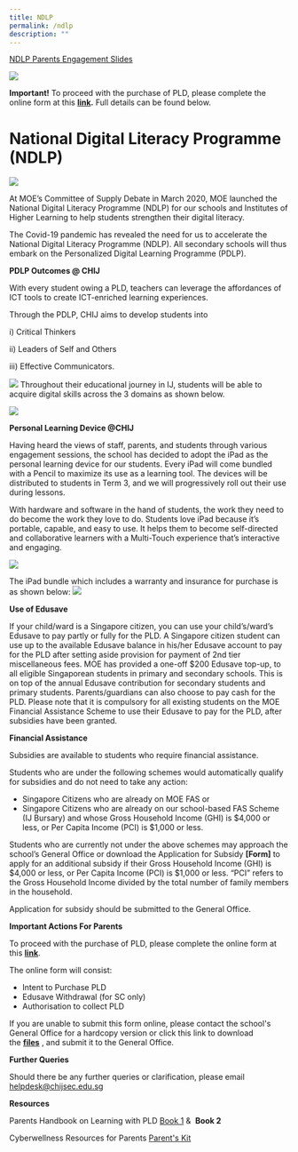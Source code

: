 ```yaml
---
title: NDLP
permalink: /ndlp
description: ""
---
```

[NDLP Parents Engagement Slides](/files/NDLPslide.pdf)

![](/images/ipad.png)

<strong>Important!</strong> To proceed with the purchase of PLD, please complete the online form at this **[link](https://go.gov.sg/pdlpadmin).** Full details can be found below.

# National Digital Literacy Programme (NDLP)
![](/images/p1png.png)

At MOE’s Committee of Supply Debate in March 2020, MOE launched the National Digital Literacy Programme (NDLP) for our schools and Institutes of Higher Learning to help students strengthen their digital literacy.   

  

The Covid-19 pandemic has revealed the need for us to accelerate the National Digital Literacy Programme (NDLP). All secondary schools will thus embark on the Personalized Digital Learning Programme (PDLP).

  

**PDLP Outcomes @ CHIJ**  

  

With every student owing a PLD, teachers can leverage the affordances of ICT tools to create ICT-enriched learning experiences. 

Through the PDLP, CHIJ aims to develop students into 

i) Critical Thinkers

ii) Leaders of Self and Others

iii) Effective Communicators.

![](/images/NDLP%201.png)
Throughout their educational journey in IJ, students will be able to acquire digital skills across the 3 domains as shown below.

![](/images/NLDP%202.png)

**Personal Learning Device @CHIJ**  

Having heard the views of staff, parents, and students through various engagement sessions, the school has decided to adopt the iPad as the personal learning device for our students. Every iPad will come bundled with a Pencil to maximize its use as a learning tool. The devices will be distributed to students in Term 3, and we will progressively roll out their use during lessons.

  

With hardware and software in the hand of students, the work they need to do become the work they love to do. Students love iPad because it’s portable, capable, and easy to use. It helps them to become self-directed and collaborative learners with a Multi-Touch experience that’s interactive and engaging.

![](/images/NDLP%203.png)

The iPad bundle which includes a warranty and insurance for purchase is as shown below:
![](/images/NDLP%204.png)

**Use of Edusave**

If your child/ward is a Singapore citizen, you can use your child’s/ward’s Edusave to pay partly or fully for the PLD. A Singapore citizen student can use up to the available Edusave balance in his/her Edusave account to pay for the PLD after setting aside provision for payment of 2nd tier miscellaneous fees. MOE has provided a one-off $200 Edusave top-up, to all eligible Singaporean students in primary and secondary schools. This is on top of the annual Edusave contribution for secondary students and primary students. Parents/guardians can also choose to pay cash for the PLD. Please note that it is compulsory for all existing students on the MOE Financial Assistance Scheme to use their Edusave to pay for the PLD, after subsidies have been granted.

**Financial Assistance**

Subsidies are available to students who require financial assistance. 

Students who are under the following schemes would automatically qualify for subsidies and do not need to take any action:        

*   Singapore Citizens who are already on MOE FAS or 
*   Singapore Citizens who are already on our school-based FAS Scheme (IJ Bursary) and whose Gross Household Income (GHI) is $4,000 or less, or Per Capita Income (PCI) is $1,000 or less.   

Students who are currently not under the above schemes may approach the school’s General Office or download the Application for Subsidy **[Form][](/files/Annex%20D.pdf)** to apply for an additional subsidy if their Gross Household Income (GHI) is $4,000 or less, or Per Capita Income (PCI) is $1,000 or less. “PCI” refers to the Gross Household Income divided by the total number of family members in the household. 

Application for subsidy should be submitted to the General Office.

**Important Actions For Parents**

  

To proceed with the purchase of PLD, please complete the online form at this [**link**](https://go.gov.sg/pdlpadmin). 

  

The online form will consist:   

*   Intent to Purchase PLD 
*   Edusave Withdrawal (for SC only)     
*   Authorisation to collect PLD 

If you are unable to submit this form online, please contact the school's General Office for a hardcopy version or click this link to download the **[files](/files/Intentform22.pdf)** , and submit it to the General Office.


**Further Queries**

Should there be any further queries or clarification, please email <helpdesk@chijsec.edu.sg>  

**Resources**

Parents Handbook on Learning with PLD [Book 1](/files/ParentHB1.pdf) &  **Book 2**

  

Cyberwellness Resources for Parents [Parent's Kit](/files/cybwellness4uchild.pdf)